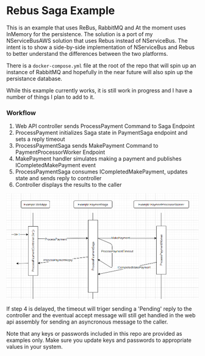 # Rebus Saga Example

This is an example that uses ReBus, RabbitMQ and At the moment uses InMemory for the persistence.  The solution is a port of my NServiceBusAWS solution that uses Rebus instead of NServiceBus.  The intent is to show a side-by-side implementation of NServiceBus and Rebus to better understand the differences between the two platforms.

There is a `docker-compose.yml` file at the root of the repo that will spin up an instance of RabbitMQ and hopefully in the near future will also spin up the persistance database.

While this example currently works, it is still work in progress and I have a number of things I plan to add to it.

### Workflow

1. Web API controller sends ProcessPayment Command to Saga Endpoint
2. ProcessPayment initializes Saga state in PaymentSaga endpoint and sets a reply timeout
3. ProcessPaymentSaga sends MakePayment Command to PaymentProcessorWorker Endpoint
4. MakePayment handler simulates making a payment and publishes ICompletedMakePayment event
5. ProcessPaymentSaga consumes ICompletedMakePayment, updates state and sends reply to controller
6. Controller displays the results to the caller

![Context Diagram](https://github.com/bradjolicoeur/NServiceBusAWS/blob/master/ContextDiagram.PNG "Solution Context Diagram")


If step 4 is delayed, the timeout will triger sending a 'Pending' reply to the controller and the eventual accept message will still get handled in the web api assembly for sending an asyncronous message to the caller.

Note that any keys or passwords included in this repo are provided as examples only.  Make sure you update keys and passwords to appropriate values in your system.
